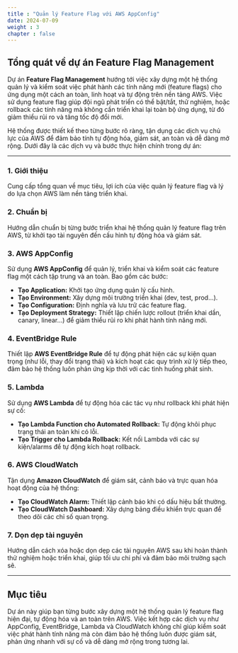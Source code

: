 ```yaml
---
title : "Quản lý Feature Flag với AWS AppConfig"
date: 2024-07-09
weight : 3 
chapter : false
---
```

## Tổng quát về dự án Feature Flag Management

Dự án **Feature Flag Management** hướng tới việc xây dựng một hệ thống quản lý và kiểm soát việc phát hành các tính năng mới (feature flags) cho ứng dụng một cách an toàn, linh hoạt và tự động trên nền tảng AWS. Việc sử dụng feature flag giúp đội ngũ phát triển có thể bật/tắt, thử nghiệm, hoặc rollback các tính năng mà không cần triển khai lại toàn bộ ứng dụng, từ đó giảm thiểu rủi ro và tăng tốc độ đổi mới.

Hệ thống được thiết kế theo từng bước rõ ràng, tận dụng các dịch vụ chủ lực của AWS để đảm bảo tính tự động hóa, giám sát, an toàn và dễ dàng mở rộng. Dưới đây là các dịch vụ và bước thực hiện chính trong dự án:

---

### 1. Giới thiệu  
Cung cấp tổng quan về mục tiêu, lợi ích của việc quản lý feature flag và lý do lựa chọn AWS làm nền tảng triển khai.

### 2. Chuẩn bị  
Hướng dẫn chuẩn bị từng bước triển khai hệ thống quản lý feature flag trên AWS, từ khởi tạo tài nguyên đến cấu hình tự động hóa và giám sát.

### 3. AWS AppConfig  
Sử dụng **AWS AppConfig** để quản lý, triển khai và kiểm soát các feature flag một cách tập trung và an toàn. Bao gồm các bước:
- **Tạo Application:** Khởi tạo ứng dụng quản lý cấu hình.
- **Tạo Environment:** Xây dựng môi trường triển khai (dev, test, prod...).
- **Tạo Configuration:** Định nghĩa và lưu trữ các feature flag.
- **Tạo Deployment Strategy:** Thiết lập chiến lược rollout (triển khai dần, canary, linear...) để giảm thiểu rủi ro khi phát hành tính năng mới.

### 4. EventBridge Rule  
Thiết lập **AWS EventBridge Rule** để tự động phát hiện các sự kiện quan trọng (như lỗi, thay đổi trạng thái) và kích hoạt các quy trình xử lý tiếp theo, đảm bảo hệ thống luôn phản ứng kịp thời với các tình huống phát sinh.

### 5. Lambda  
Sử dụng **AWS Lambda** để tự động hóa các tác vụ như rollback khi phát hiện sự cố:
- **Tạo Lambda Function cho Automated Rollback:** Tự động khôi phục trạng thái an toàn khi có lỗi.
- **Tạo Trigger cho Lambda Rollback:** Kết nối Lambda với các sự kiện/alarms để tự động kích hoạt rollback.

### 6. AWS CloudWatch  
Tận dụng **Amazon CloudWatch** để giám sát, cảnh báo và trực quan hóa hoạt động của hệ thống:
- **Tạo CloudWatch Alarm:** Thiết lập cảnh báo khi có dấu hiệu bất thường.
- **Tạo CloudWatch Dashboard:** Xây dựng bảng điều khiển trực quan để theo dõi các chỉ số quan trọng.

### 7. Dọn dẹp tài nguyên  
Hướng dẫn cách xóa hoặc dọn dẹp các tài nguyên AWS sau khi hoàn thành thử nghiệm hoặc triển khai, giúp tối ưu chi phí và đảm bảo môi trường sạch sẽ.

---

## Mục tiêu

Dự án này giúp bạn từng bước xây dựng một hệ thống quản lý feature flag hiện đại, tự động hóa và an toàn trên AWS. Việc kết hợp các dịch vụ như AppConfig, EventBridge, Lambda và CloudWatch không chỉ giúp kiểm soát việc phát hành tính năng mà còn đảm bảo hệ thống luôn được giám sát, phản ứng nhanh với sự cố và dễ dàng mở rộng trong tương lai.
